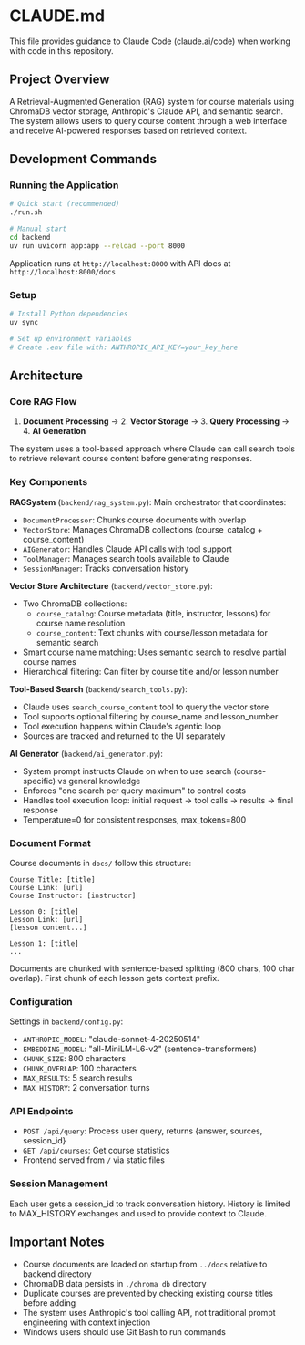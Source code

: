 # CLAUDE.md

This file provides guidance to Claude Code (claude.ai/code) when working with code in this repository.

## Project Overview

A Retrieval-Augmented Generation (RAG) system for course materials using ChromaDB vector storage, Anthropic's Claude API, and semantic search. The system allows users to query course content through a web interface and receive AI-powered responses based on retrieved context.

## Development Commands

### Running the Application

```bash
# Quick start (recommended)
./run.sh

# Manual start
cd backend
uv run uvicorn app:app --reload --port 8000
```

Application runs at `http://localhost:8000` with API docs at `http://localhost:8000/docs`

### Setup

```bash
# Install Python dependencies
uv sync

# Set up environment variables
# Create .env file with: ANTHROPIC_API_KEY=your_key_here
```

## Architecture

### Core RAG Flow

1. **Document Processing** → 2. **Vector Storage** → 3. **Query Processing** → 4. **AI Generation**

The system uses a tool-based approach where Claude can call search tools to retrieve relevant course content before generating responses.

### Key Components

**RAGSystem** (`backend/rag_system.py`): Main orchestrator that coordinates:
- `DocumentProcessor`: Chunks course documents with overlap
- `VectorStore`: Manages ChromaDB collections (course_catalog + course_content)
- `AIGenerator`: Handles Claude API calls with tool support
- `ToolManager`: Manages search tools available to Claude
- `SessionManager`: Tracks conversation history

**Vector Store Architecture** (`backend/vector_store.py`):
- Two ChromaDB collections:
  - `course_catalog`: Course metadata (title, instructor, lessons) for course name resolution
  - `course_content`: Text chunks with course/lesson metadata for semantic search
- Smart course name matching: Uses semantic search to resolve partial course names
- Hierarchical filtering: Can filter by course title and/or lesson number

**Tool-Based Search** (`backend/search_tools.py`):
- Claude uses `search_course_content` tool to query the vector store
- Tool supports optional filtering by course_name and lesson_number
- Tool execution happens within Claude's agentic loop
- Sources are tracked and returned to the UI separately

**AI Generator** (`backend/ai_generator.py`):
- System prompt instructs Claude on when to use search (course-specific) vs general knowledge
- Enforces "one search per query maximum" to control costs
- Handles tool execution loop: initial request → tool calls → results → final response
- Temperature=0 for consistent responses, max_tokens=800

### Document Format

Course documents in `docs/` follow this structure:
```
Course Title: [title]
Course Link: [url]
Course Instructor: [instructor]

Lesson 0: [title]
Lesson Link: [url]
[lesson content...]

Lesson 1: [title]
...
```

Documents are chunked with sentence-based splitting (800 chars, 100 char overlap). First chunk of each lesson gets context prefix.

### Configuration

Settings in `backend/config.py`:
- `ANTHROPIC_MODEL`: "claude-sonnet-4-20250514"
- `EMBEDDING_MODEL`: "all-MiniLM-L6-v2" (sentence-transformers)
- `CHUNK_SIZE`: 800 characters
- `CHUNK_OVERLAP`: 100 characters
- `MAX_RESULTS`: 5 search results
- `MAX_HISTORY`: 2 conversation turns

### API Endpoints

- `POST /api/query`: Process user query, returns {answer, sources, session_id}
- `GET /api/courses`: Get course statistics
- Frontend served from `/` via static files

### Session Management

Each user gets a session_id to track conversation history. History is limited to MAX_HISTORY exchanges and used to provide context to Claude.

## Important Notes

- Course documents are loaded on startup from `../docs` relative to backend directory
- ChromaDB data persists in `./chroma_db` directory
- Duplicate courses are prevented by checking existing course titles before adding
- The system uses Anthropic's tool calling API, not traditional prompt engineering with context injection
- Windows users should use Git Bash to run commands
